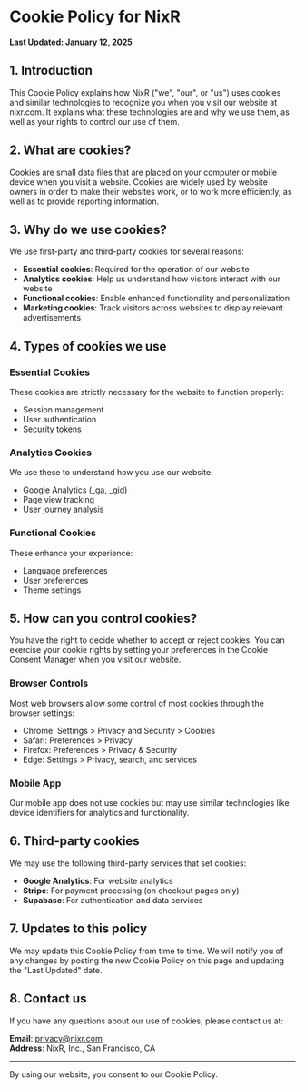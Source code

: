 # Cookie Policy for NixR

**Last Updated: January 12, 2025**

## 1. Introduction

This Cookie Policy explains how NixR ("we", "our", or "us") uses cookies and similar technologies to recognize you when you visit our website at nixr.com. It explains what these technologies are and why we use them, as well as your rights to control our use of them.

## 2. What are cookies?

Cookies are small data files that are placed on your computer or mobile device when you visit a website. Cookies are widely used by website owners in order to make their websites work, or to work more efficiently, as well as to provide reporting information.

## 3. Why do we use cookies?

We use first-party and third-party cookies for several reasons:

- **Essential cookies**: Required for the operation of our website
- **Analytics cookies**: Help us understand how visitors interact with our website
- **Functional cookies**: Enable enhanced functionality and personalization
- **Marketing cookies**: Track visitors across websites to display relevant advertisements

## 4. Types of cookies we use

### Essential Cookies
These cookies are strictly necessary for the website to function properly:
- Session management
- User authentication
- Security tokens

### Analytics Cookies
We use these to understand how you use our website:
- Google Analytics (_ga, _gid)
- Page view tracking
- User journey analysis

### Functional Cookies
These enhance your experience:
- Language preferences
- User preferences
- Theme settings

## 5. How can you control cookies?

You have the right to decide whether to accept or reject cookies. You can exercise your cookie rights by setting your preferences in the Cookie Consent Manager when you visit our website.

### Browser Controls
Most web browsers allow some control of most cookies through the browser settings:
- Chrome: Settings > Privacy and Security > Cookies
- Safari: Preferences > Privacy
- Firefox: Preferences > Privacy & Security
- Edge: Settings > Privacy, search, and services

### Mobile App
Our mobile app does not use cookies but may use similar technologies like device identifiers for analytics and functionality.

## 6. Third-party cookies

We may use the following third-party services that set cookies:
- **Google Analytics**: For website analytics
- **Stripe**: For payment processing (on checkout pages only)
- **Supabase**: For authentication and data services

## 7. Updates to this policy

We may update this Cookie Policy from time to time. We will notify you of any changes by posting the new Cookie Policy on this page and updating the "Last Updated" date.

## 8. Contact us

If you have any questions about our use of cookies, please contact us at:

**Email**: privacy@nixr.com  
**Address**: NixR, Inc., San Francisco, CA

---

By using our website, you consent to our Cookie Policy. 